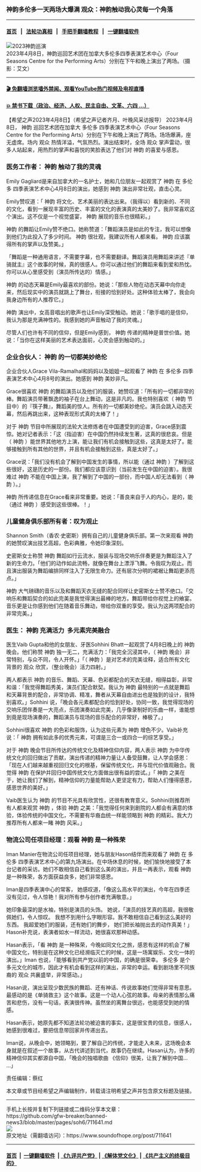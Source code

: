 ### 神韵多伦多一天两场大爆满 观众：神韵触动我心灵每一个角落
------------------------

#### [首页](https://github.com/gfw-breaker/banned-news3/blob/master/README.md) &nbsp;&nbsp;|&nbsp;&nbsp; [法轮功真相](https://github.com/begood0513/basic/blob/master/README.md)  &nbsp;&nbsp;|&nbsp;&nbsp; [手把手翻墙教程](https://github.com/gfw-breaker/guides/wiki)  &nbsp;&nbsp;|&nbsp;&nbsp; [一键翻墙软件](https://github.com/gfw-breaker/nogfw/blob/master/README.md)  



<div><img alt="2023神韵巡演" src="https://img.soundofhope.org/2023-04/16-9-20230408_sy-toronto_06442-1681019347035.jpg"/>
<br/><figcaption class="caption">
 2023年4月8日，神韵巡回艺术团在加拿大多伦多四季表演艺术中心（Four Seasons Centre for the Performing Arts）分别在下午和晚上演出了两场。（摄影：艾文）
</figcaption></div><hr/>

#### [ 🎬  免翻墙浏览墙外禁闻、观看YouTube热门视频及电视直播](https://github.com/gfw-breaker/HelloWorld)

#### [ 💥  禁书下载（政治、经济、人权、民主自由、文革、六四 ...）](https://github.com/gfw-breaker/books/blob/master/README.md)

<div><div class="Content__Wrapper sc-1bvya0-0 elmmKw article_body" data-checkusr="" itemprop="articleBody">
 <div id="post_place_1">
 </div>
 <p class="meta-top">
  <span class="meta">
   【希望之声2023年4月8日】（希望之声记者齐月、叶晚风采访报导）
  </span>
  2023年4月8日，
  <ok href="/term/16755">
   神韵
  </ok>
  巡回艺术团在加拿大
  <ok href="/term/2418">
   多伦多
  </ok>
  四季表演艺术中心（Four Seasons Centre for the Performing Arts）分别在下午和晚上演出了两场。场场爆满，座无虚席。场内
  <ok href="/term/69871">
   观众
  </ok>
  热情洋溢，气氛热烈。演出结束时，全场
  <ok href="/term/69871">
   观众
  </ok>
  掌声雷动，很多人站起来，用热烈的掌声和喜悦的笑脸表达了他们对
  <ok href="/term/16755">
   神韵
  </ok>
  的喜爱与感恩。
 </p>
 <h3>
  医务工作者：
  <ok href="/term/16755">
   神韵
  </ok>
  触动了我的灵魂
 </h3>
 <p>
  Emily Gagliard是来自加拿大的一名护士，她和几位朋友一起观赏了
  <ok href="/term/16755">
   神韵
  </ok>
  在
  <ok href="/term/2418">
   多伦多
  </ok>
  四季表演艺术中心4月8日的演出，她感到
  <ok href="/term/16755">
   神韵
  </ok>
  演出非常壮观，直击心灵。
 </p>
 <p>
  Emily赞叹道：「
  <ok href="/term/16755">
   神韵
  </ok>
  将文化、艺术美丽的表达出来。（我得以）看到新的、不同的文化，看到一展现丰富的历史、丰富的文化的表演真的太美妙了。我非常喜欢这个演出。这不仅是一个视觉盛宴，
  <ok href="/term/16755">
   神韵
  </ok>
  展现的音乐也很精彩。」
 </p>
 <p>
  <ok href="/term/16755">
   神韵
  </ok>
  的舞蹈让Emily赞不绝口。她称赞道：「舞蹈演员是如此的专注，我可以想像到他们为此投入了多少时间。
  <ok href="/term/16755">
   神韵
  </ok>
  很壮观，我建议所有人都来看。
  <ok href="/term/16755">
   神韵
  </ok>
  应该赢得所有的掌声以及赞美。」
 </p>
 <p>
  「舞蹈是一种通用语言，不需要字幕，也不需要翻译。舞蹈演员用舞蹈来讲述『单骑就主』这个故事的时候，真的很感人。你可以通过他们的舞蹈来看到爱和热忱。你可以从心里感受到（演员所传达的）情感。」
 </p>
 <p>
  <ok href="/term/16755">
   神韵
  </ok>
  的动态天幕是Emily最喜欢的部份。她说：「那些人物在动态天幕中向你走来，然后现实中的演员就跳上了舞台，衔接的恰到好处。这种体验太棒了，我会向我身边所有的人推荐它。」
 </p>
 <p>
  <ok href="/term/16755">
   神韵
  </ok>
  演出中，女高音唱出的歌声也让Emily深受触动。她说：「歌手唱的是信仰，我认为那是充满神性的。我感到她的声音触动了我的灵魂。」
 </p>
 <p>
  尽管人们也许有不同的信仰，但是Emily感到，
  <ok href="/term/16755">
   神韵
  </ok>
  传递的精神是普世价值。她说：「当你在这样美丽的艺术表达面前，心灵会感到触动的。」
 </p>
 <h3>
  企业合伙人：
  <ok href="/term/16755">
   神韵
  </ok>
  的一切都美妙绝伦
 </h3>
 <p>
  企业合伙人Grace Vila-Ramalhal和妈妈以及姐姐一起观看了
  <ok href="/term/16755">
   神韵
  </ok>
  在
  <ok href="/term/2418">
   多伦多
  </ok>
  四季表演艺术中心4月8号的演出。她感到
  <ok href="/term/16755">
   神韵
  </ok>
  美妙非凡。
 </p>
 <p>
  Grace很喜欢
  <ok href="/term/16755">
   神韵
  </ok>
  的舞蹈演员以及他们的服装，她赞叹道：「所有的一切都非常的棒。舞蹈演员带著飘逸的袖子在台上舞动，这是非凡的。我也特别喜欢（
  <ok href="/term/16755">
   神韵
  </ok>
  节目中）的『筷子舞』，舞蹈美的惊人。所有的一切都美妙绝伦。演员会跳入动态天幕，然后再跳出来，这种表现形式真的太棒了！」
 </p>
 <p>
  对于
  <ok href="/term/16755">
   神韵
  </ok>
  节目中所展现的法轮大法修炼者在中国遭受到的迫害，Grace感到震惊。她对记者表示：「这（指迫害）在中国仍然持续发生著，这真的很悲哀。但是（
  <ok href="/term/16755">
   神韵
  </ok>
  ）能世界其他地方上演，能让我们有机会接触到这些，这真是太好了。能够接触到所有其他的世界，并且有机会接触到这些，真是太好了。」
 </p>
 <p>
  Grace说：「我们没有机会了解到中国发生的事情，所以能（通过
  <ok href="/term/16755">
   神韵
  </ok>
  ）了解到这些很好，这是历史的一部份。我们都应该意识到（当前发生在中国的迫害）。我很难过
  <ok href="/term/16755">
   神韵
  </ok>
  不能在中国上演，我了解到了中国的一部份，而中国人却无法看到（
  <ok href="/term/16755">
   神韵
  </ok>
  ）。」
 </p>
 <p>
  <ok href="/term/16755">
   神韵
  </ok>
  所传递信息在Grace看来非常重要。她说：「善良来自于人的内心，是的，能（通过
  <ok href="/term/16755">
   神韵
  </ok>
  ）感受到这些很棒。！」
 </p>
 <h3>
  儿童健身俱乐部所有者：叹为观止
 </h3>
 <p>
  Shannon Smith（香农·史密斯）拥有自己的儿童健身俱乐部。第一次来观看
  <ok href="/term/16755">
   神韵
  </ok>
  的她赞叹演出技艺高超，色彩典雅，令她印象深刻。
 </p>
 <p>
  史密斯女士称赞
  <ok href="/term/16755">
   神韵
  </ok>
  舞蹈如行云流水，服装与现场交响乐伴奏更是为舞蹈注入了新的生命力。「他们的动作如此流畅，就像在舞台上漂浮飞舞。令我叹为观止。而且演出服装为舞蹈编排同样注入了无限生命力。还有层次分明的裙裾让舞蹈更添亮点。」
 </p>
 <p>
  <ok href="/term/16755">
   神韵
  </ok>
  大气磅礴的音乐以及和舞蹈天衣无缝的配合同样让史密斯女士赞不绝口。「交响乐和舞蹈契合的如此完美是我觉得演出最棒的地方。舞蹈带给你视觉上的飨宴。音乐更是让你感到他们在随着音乐舞动，带给你双重的享受。我认为这两项配合的非常完美。」
 </p>
 <h3>
  医生：
  <ok href="/term/16755">
   神韵
  </ok>
  充满活力  多元素完美融合
 </h3>
 <p>
  医生Vaib Gupta和他的女朋友、牙医Sohhini Bhatt一起观赏了4月8日晚上的
  <ok href="/term/16755">
   神韵
  </ok>
  晚会。他们称赞
  <ok href="/term/16755">
   神韵
  </ok>
  独一无二，充满活力：「我完全沉浸其中，（
  <ok href="/term/16755">
   神韵
  </ok>
  晚会）非常特别，与众不同，令人开怀。」「（
  <ok href="/term/16755">
   神韵
  </ok>
  ）是对艺术的完美诠释，适合所有文化背景的
  <ok href="/term/69871">
   观众
  </ok>
  欣赏，（整台晚会）活力四射。」
 </p>
 <p>
  两人都表示
  <ok href="/term/16755">
   神韵
  </ok>
  的音乐、舞蹈、天幕、色彩都配合的天衣无缝，相得益彰，非常和谐：「我觉得舞蹈秀美，演员们配合默契。我认为
  <ok href="/term/16755">
   神韵
  </ok>
  最特别的一点就是舞蹈和天幕背景的配合，非常协调、精准，舞者从天幕自由进出也是独到的设计，我特别喜欢。」Sohhini 说，「晚会各元素都配合的恰到好处，协同一致，我觉得现场的交响乐团伴奏是一大亮点，乐团演奏如此完美，几乎像录制好的乐曲一样，谁能想到竟是现场演奏的，舞蹈演员与现场的音乐配合的非常好，棒极了。」
 </p>
 <p>
  Sohhini很喜欢
  <ok href="/term/16755">
   神韵
  </ok>
  的色彩和服饰，认为这些元素为
  <ok href="/term/16755">
   神韵
  </ok>
  增色不少。Vaib补充说：「
  <ok href="/term/16755">
   神韵
  </ok>
  拥有如此多的优秀元素，可谓是三合一或四合一的综艺享受。」
 </p>
 <p>
  对于
  <ok href="/term/16755">
   神韵
  </ok>
  晚会节目所传达的传统文化及精神信仰内容，两人表示
  <ok href="/term/16755">
   神韵
  </ok>
  为中华传统文化的回归做出了贡献，演出传递的精神力量让人备受鼓舞，让人学会感恩：「现在人们越来越重视回归文化的根基，保留传统文化，并与现代价值观融合。我觉得
  <ok href="/term/16755">
   神韵
  </ok>
  在保护并回归中国传统文化方面做出很有益的尝试。」「
  <ok href="/term/16755">
   神韵
  </ok>
  之美在于，她让我们了解到，精神信仰的力量能帮助人更坚定有力，帮助人们懂得感恩，感恩世界的美好。」
 </p>
 <p>
  Vaib医生认为
  <ok href="/term/16755">
   神韵
  </ok>
  的节目不光具有欣赏性，还很有教育意义。Sohhini则推荐所有人都来观赏
  <ok href="/term/16755">
   神韵
  </ok>
  ，体验
  <ok href="/term/16755">
   神韵
  </ok>
  之美：「我觉得任何来到剧院的人都会有满意的体验，体验传统的中国文化，不需要有华裔血统一样能领略到
  <ok href="/term/16755">
   神韵
  </ok>
  的精彩。我大力推荐所有人都来一睹
  <ok href="/term/16755">
   神韵
  </ok>
  风采。」
 </p>
 <h3>
  物流公司任项目经理：观看
  <ok href="/term/16755">
   神韵
  </ok>
  是一种殊荣
 </h3>
 <p>
  Iman Manier在物流公司任项目经理，她与朋友Hason结伴而来观看了
  <ok href="/term/16755">
   神韵
  </ok>
  在
  <ok href="/term/2418">
   多伦多
  </ok>
  四季表演艺术中心的第九场演出。在中场休息的时候，她们愉快地接受了本台记者的采访。她们不敢相信自己看到这么美的演出，并且一再表示，观看
  <ok href="/term/16755">
   神韵
  </ok>
  是一种殊荣，各方面获益良多，她们非常感恩。
 </p>
 <p>
  Iman是四季表演中心的常客， 她感叹道，「像这么高水平的演出，今年在四季还没有见过，令人惊艳！我对所有参与创作者充满敬意。」
 </p>
 <p>
  她印象最深的是水袖，特别是演员的头饰。 她说，「演员的技艺真的高超，我很敬佩她们，令人惊叹。 我想不到用什么字眼形容。我不敢相信自己看到这么美好的东西。 我超爱她们的服装，还有她们的舞步， 她们把长袖抛出去的动作真美！」 Hason补充说，表演者如水一样流动，她很喜欢那种动感。
 </p>
 <p>
  Hasan表示，「看
  <ok href="/term/16755">
   神韵
  </ok>
  是一种殊荣，今晚如同文化之旅，感恩有这样的机会了解中国文化，特别是在这种文化已经濒临灭亡的时候，这是一场寓娱乐、文化一体的演出。」Iman 也说，「能够看到共产党以前的中国，的确是很荣幸。
  <ok href="/term/2418">
   多伦多
  </ok>
  是个多元文化的城市，因此才有机会看到这样的演出，非常的幸运。看到剧场里不同族裔的
  <ok href="/term/69871">
   观众
  </ok>
  共襄盛举，非常感动。」
 </p>
 <p>
  Hasan说，演出呈现少数民族的舞蹈、还有神话、传说故事她们觉得非常有意思。 最感动的是《单骑救主》这个故事。这是一个动人心弦的故事。母亲的表情那么痛苦和悲伤，没有一句话，表演很传神。虽然坐的离舞台很远，也能感受到她的情感。
 </p>
 <p>
  Hasan表示，她原先都不知道法轮功被迫害的事实，这是很宝贵的信息，很感人，她感到很难过，要把信息带回家并传递出去。
 </p>
 <p>
  Iman说，从晚会中，她领略到，要了解自己的传统，才能走入未来，这场晚会本身就是在叙述一个故事，从古代讲述到当代，故事仍在继续。Hasan认为，许多的精神信仰其实都源自中国，「晚会的独唱歌曲 《信仰》很美，让我了解到中国... ...」
 </p>
 <p class="meta-btm">
  责任编辑：蔡红
 </p>
 <p class="meta-btm">
  本文章或节目经希望之声编辑制作，转载请注明希望之声并包含原文标题及链接。
 </p>
</div>
</div>
<hr/>
手机上长按并复制下列链接或二维码分享本文章：<br/>
https://github.com/gfw-breaker/banned-news3/blob/master/pages/soh6/711641.md <br/>
<a href='https://github.com/gfw-breaker/banned-news3/blob/master/pages/soh6/711641.md'><img src='https://github.com/gfw-breaker/banned-news3/blob/master/pages/soh6/711641.md.png'/></a> <br/>
原文地址（需翻墙访问）：https://www.soundofhope.org/post/711641


------------------------
#### [首页](https://github.com/gfw-breaker/banned-news3/blob/master/README.md) &nbsp;|&nbsp; [一键翻墙软件](https://github.com/gfw-breaker/nogfw/blob/master/README.md) &nbsp;| [《九评共产党》](https://github.com/gfw-breaker/9ping.md/blob/master/README.md#九评之一评共产党是什么) | [《解体党文化》](https://github.com/gfw-breaker/jtdwh.md/blob/master/README.md) | [《共产主义的终极目的》](https://github.com/gfw-breaker/gczydzjmd.md/blob/master/README.md)


<img src='http://gfw-breaker.win/banned-news3/pages/soh6/711641.md' width='0px' height='0px'/>